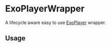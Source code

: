 # ExoPlayerWrapper
A lifecycle aware easy to use [ExoPlayer](https://github.com/google/ExoPlayer) wrapper.

## Usage


